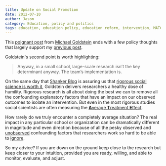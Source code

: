 ```yaml
---
title: Update on Social Promotion
date: 2012-07-10
author: Jason
category: Education, policy and politics
tags: education, education policy, education reform, intervention, MATCH, research, social promotion, Starting an Ed School
---
```


This [poignant post][] from [Michael Goldstein][] ends with a few policy thoughts that largely support my [previous post][].

Goldstein's second point is worth highlighting:

> Anyway, in a small school, large-scale research isn’t the key
> determinant anyway. The team’s implementation is.

On the same day that [Shanker Blog][] is assuring us that [rigorous social science is worth it][], Goldstein delivers researchers a healthy dose of humility. Rigorous research is all about doing the best we can to remove all the confounding explanatory factors that have an impact on our observed outcomes to isolate an intervention. But even in the most rigorous studies social scientists are often measuring the [**A**verage **T**reatment **E**ffect][].

How rarely do we truly encounter a completely average situation? The real impact in any particular school or organization can be dramatically different in magnitude and even direction because of all the pesky observed and [unobserved][] confounding factors that researchers work so hard to be able to [ignore][].

So my advice? If you are down on the ground keep close to the research but keep closer to your intuition, provided you are ready, willing, and able to monitor, evaluate, and adjust.

[poignant post]: http://www.startinganedschool.org/2012/07/09/letter-from-an-8th-grader/
[Michael Goldstein]: http://www.startinganedschool.org/author/mike/
[previous post]: http://blog.jasonpbecker.com/2012/02/15/social-promotion-tutoring-and-funding/
[Shanker Blog]: http://shankerblog.org
[rigorous social science is worth it]: http://shankerblog.org/?p=6180
[**A**verage **T**reatment **E**ffect]: http://en.wikipedia.org/wiki/Average_treatment_effect
[unobserved]: http://en.wikipedia.org/wiki/Omitted-variable_bias
[ignore]: http://en.wikipedia.org/wiki/Validity_(statistics)
